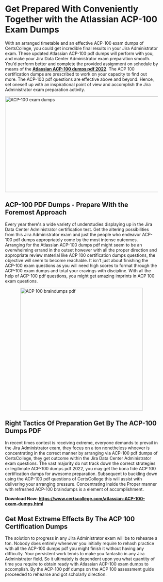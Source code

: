 <h1><strong>Get Prepared With Conveniently Together with the Atlassian ACP-100 Exam Dumps&nbsp;</strong></h1>
<p><span style="font-weight: 400;">With an arranged timetable and an effective  ACP-100 exam dumps of CertsCollege, you could get incredible final results in your Jira Administrator exam. These updated Atlassian ACP-100 pdf dumps will perform with you, and make your Jira Data Center Administrator exam preparation smooth. You'd perform better and complete the provided assignment on schedule by means of the <strong><a href="https://www.certscollege.com/atlassian-ACP-100-exam-dumps.html">Atlassian ACP-100 dumps pdf 2022</a></strong>. The ACP 100 certification dumps are prescribed to work on your capacity to find out more. The  ACP-100 pdf questions are effective above and beyond. Hence, set oneself up with an inspirational point of view and accomplish the Jira Administrator exam preparation activity.&nbsp;</span></p>
<p><span style="font-weight: 400;"><img style="display: block; margin-left: auto; margin-right: auto;" src="https://i.ibb.co/CPDK3ps/Yellow-and-Blue-Initiative-Blog-Banner.png" alt="ACP-100 exam dumps" width="559" height="315" /></span></p>
<h2><strong>ACP-100 PDF Dumps - Prepare With the Foremost Approach</strong></h2>
<p><span style="font-weight: 400;">Every year there's a wide variety of understudies displaying up in the Jira Data Center Administrator certification test. Get the altering possibilities from this Jira Administrator exam and just the people who endeavor ACP-100 pdf dumps appropriately come by the most intense outcomes. Arranging for the Atlassian ACP-100 dumps pdf might seem to be an overwhelming errand in the outset however with all the proper direction and appropriate review material like ACP 100 certification dumps questions, the objective will seem to become reachable. It isn't just about finishing the ACP-100 exam questions as you will need high scores to format through the ACP-100 exam dumps and total your cravings with discipline. With all the help of ACP-100 pdf questions, you might get amazing imprints in ACP 100 exam questions.</span></p>
<p><span style="font-weight: 400;"><a href="https://tinyurl.com/yb3tjnoj"><img style="display: block; margin-left: auto; margin-right: auto;" src="https://i.ibb.co/9tMrhdY/Teacher-Appreciation-Invitation.png" alt="ACP 100 braindumps pdf " width="404" height="404" /></a></span></p>
<h2><strong>Right Tactics Of Preparation Get By The ACP-100 Dumps PDF</strong></h2>
<p><span style="font-weight: 400;">In recent times contest is receiving extreme, everyone demands to prevail in the Jira Administrator exam, they focus on a ton nonetheless whoever is concentrating in the correct manner by arranging via ACP-100 pdf dumps of CertsCollege, they get outcome within the Jira Data Center Administrator exam questions. The vast majority do not track down the correct strategies or legitimate ACP-100 dumps pdf 2022, you may get the bona fide ACP 100 certification dumps for awesome preparation. Subsequent to buckling down using the  ACP-100 pdf questions of CertsCollege this will assist with delivering your arranging pressure. Concentrating inside the Proper manner with refreshed ACP-100 braindumps is a element of accomplishment.</span></p>
<p><span style="font-weight: 400;"><strong>Download Now: <a href="https://www.certscollege.com/atlassian-ACP-100-exam-dumps.html">https://www.certscollege.com/atlassian-ACP-100-exam-dumps.html</a></strong></span></p>
<h2><strong>Get Most Extreme Effects By The ACP 100 Certification Dumps</strong></h2>
<p><span style="font-weight: 400;">The solution to progress in any Jira Administrator exam will be to rehearse a ton. Nobody does entirely whenever you initially require to rehash practice with all the ACP-100 dumps pdf you might finish it without having any difficulty. Your persistent work tends to make you fantastic in any Jira Administrator field. So it ultimately is dependent upon you what quantity of time you require to obtain ready with Atlassian ACP-100 exam dumps to accomplish. By the ACP-100 pdf dumps on the ACP 100 assessment guide proceeded to rehearse and got scholarly direction.</span></p>
